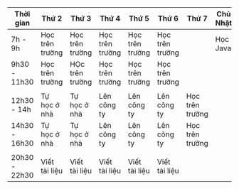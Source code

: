 | Thời gian | Thứ 2 | Thứ 3 | Thứ 4 | Thứ 5 | Thứ 6 | Thứ 7 | Chủ Nhật |
|-----------|-------|-------|-------|-------|-------|-------|----------|
| 7h - 9h | Học trên trường | Học trên trường | Học trên trường | Học trên trường | Học trên trường | | Học Java|
| 9h30 - 11h30 | Học trên trường | HỌc trên trường | Học trên trường | Học trên trường | Học trên trường | | |
| | | | | | | | |
| 12h30 - 14h | Tự học ở nhà | Tự học ở nhà | Lên công ty| Lên công ty | Lên công ty | Học trên trường | |
| 14h30 - 16h30 | Tự học ở nhà |Tự học ở nhà | Lên công ty | Lên công ty| Lên công ty | Học trên trường | |
| | | | | | | | |
| 20h30 - 22h30 | Viết tài liệu | Viết tài liệu | Viết tài liệu | Viết tài liệu | Viết tài liệu | | |

